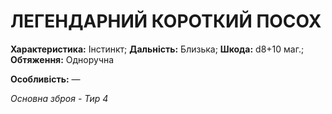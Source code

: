 ﻿# ЛЕГЕНДАРНИЙ КОРОТКИЙ ПОСОХ

**Характеристика:** Інстинкт; **Дальність:** Близька; **Шкода:** d8+10 маг.; **Обтяження:** Одноручна

**Особливість:** —

*Основна зброя - Тир 4*
